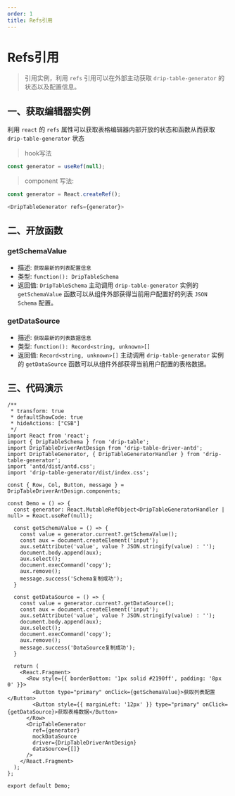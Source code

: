 ```yaml
---
order: 1
title: Refs引用
---
```


# Refs引用

> 引用实例，利用 `refs` 引用可以在外部主动获取 `drip-table-generator` 的状态以及配置信息。

## 一、获取编辑器实例

利用 `react` 的 `refs` 属性可以获取表格编辑器内部开放的状态和函数从而获取 `drip-table-generator` 状态

> hook写法

```js
const generator = useRef(null);
```

> component 写法:
```js
const generator = React.createRef();

<DripTableGenerator refs={generator}>
```

## 二、开放函数

### getSchemaValue
- 描述: `获取最新的列表配置信息`
- 类型: `function(): DripTableSchema`
- 返回值: `DripTableSchema`
主动调用 `drip-table-generator` 实例的 `getSchemaValue` 函数可以从组件外部获得当前用户配置好的列表 `JSON Schema` 配置。

### getDataSource
- 描述: `获取最新的列表数据信息`
- 类型: `function(): Record<string, unknown>[]`
- 返回值: `Record<string, unknown>[]`
主动调用 `drip-table-generator` 实例的 `getDataSource` 函数可以从组件外部获得当前用户配置的表格数据。


## 三、代码演示

```tsx
/**
 * transform: true
 * defaultShowCode: true
 * hideActions: ["CSB"]
 */
import React from 'react';
import { DripTableSchema } from 'drip-table';
import DripTableDriverAntDesign from 'drip-table-driver-antd';
import DripTableGenerator, { DripTableGeneratorHandler } from 'drip-table-generator';
import 'antd/dist/antd.css';
import 'drip-table-generator/dist/index.css';

const { Row, Col, Button, message } = DripTableDriverAntDesign.components;

const Demo = () => {
  const generator: React.MutableRefObject<DripTableGeneratorHandler | null> = React.useRef(null);

  const getSchemaValue = () => {
    const value = generator.current?.getSchemaValue();
    const aux = document.createElement('input');
    aux.setAttribute('value', value ? JSON.stringify(value) : '');
    document.body.append(aux);
    aux.select();
    document.execCommand('copy');
    aux.remove();
    message.success('Schema复制成功');
  }

  const getDataSource = () => {
    const value = generator.current?.getDataSource();
    const aux = document.createElement('input');
    aux.setAttribute('value', value ? JSON.stringify(value) : '');
    document.body.append(aux);
    aux.select();
    document.execCommand('copy');
    aux.remove();
    message.success('DataSource复制成功');
  }

  return (
    <React.Fragment>
      <Row style={{ borderBottom: '1px solid #2190ff', padding: '8px 0' }}>
        <Button type="primary" onClick={getSchemaValue}>获取列表配置</Button>
        <Button style={{ marginLeft: '12px' }} type="primary" onClick={getDataSource}>获取表格数据</Button>
      </Row>
      <DripTableGenerator
        ref={generator}
        mockDataSource
        driver={DripTableDriverAntDesign}
        dataSource={[]}
      />
    </React.Fragment>
  );
};

export default Demo;
```
